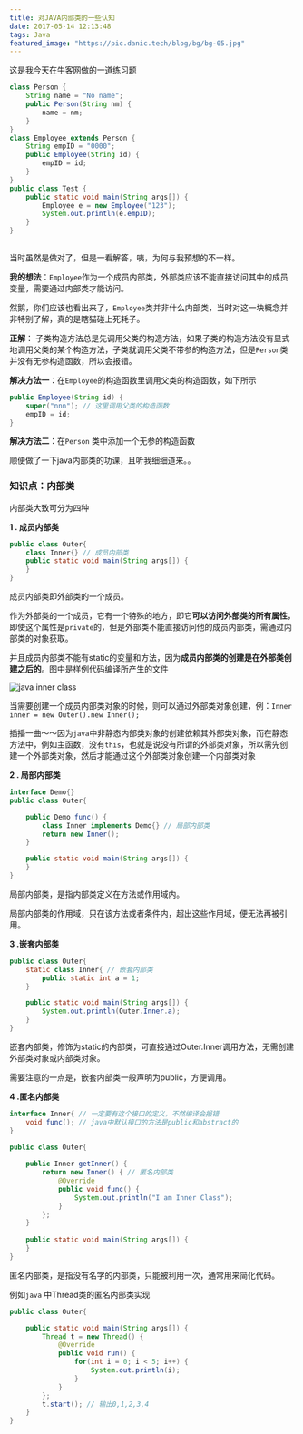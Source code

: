 ```yaml
---
title: 对JAVA内部类的一些认知
date: 2017-05-14 12:13:48
tags: Java
featured_image: "https://pic.danic.tech/blog/bg/bg-05.jpg"
---
```


 这是我今天在牛客网做的一道练习题
```java
class Person {
    String name = "No name";
    public Person(String nm) {
        name = nm;
    }
}
class Employee extends Person {
    String empID = "0000";
    public Employee(String id) {
        empID = id;
    }
}
public class Test {
    public static void main(String args[]) {
        Employee e = new Employee("123");
        System.out.println(e.empID);
    }
}
 
```
 当时虽然是做对了，但是一看解答，咦，为何与我预想的不一样。

 **我的想法**：`Employee`作为一个成员内部类，外部类应该不能直接访问其中的成员变量，需要通过内部类才能访问。

 然鹅，你们应该也看出来了，`Employee`类并非什么内部类，当时对这一块概念并非特别了解，真的是瞎猫碰上死耗子。

 **正解**： 子类构造方法总是先调用父类的构造方法，如果子类的构造方法没有显式地调用父类的某个构造方法，子类就调用父类不带参的构造方法，但是`Person`类并没有无参构造函数，所以会报错。

 **解决方法一**：在`Employee`的构造函数里调用父类的构造函数，如下所示
```java
public Employee(String id) {
    super("nnn"); // 这里调用父类的构造函数
	empID = id;
}
```
 **解决方法二**：在`Person` 类中添加一个无参的构造函数

 顺便做了一下java内部类的功课，且听我细细道来。。

### 知识点：内部类
 内部类大致可分为四种
<!--more-->
**1 .  成员内部类**
```java
public class Outer{
	class Inner{} // 成员内部类
	public static void main(String args[]) {
	}
}
```
 成员内部类即外部类的一个成员。

 作为外部类的一个成员，它有一个特殊的地方，即它**可以访问外部类的所有属性**，即使这个属性是`private`的，但是外部类不能直接访问他的成员内部类，需通过内部类的对象获取。

 并且成员内部类不能有static的变量和方法，因为**成员内部类的创建是在外部类创建之后的**。图中是样例代码编译所产生的文件

 ![java inner class](http://pic.danic.tech/javaclass/outer&inner.png)

 当需要创建一个成员内部类对象的时候，则可以通过外部类对象创建，例：`Inner inner = new Outer().new Inner();`

 插播一曲～～因为`java`中非静态内部类对象的创建依赖其外部类对象，而在静态方法中，例如主函数，没有`this`，也就是说没有所谓的外部类对象，所以需先创建一个外部类对象，然后才能通过这个外部类对象创建一个内部类对象

**2 . 局部内部类**
```java
interface Demo{}
public class Outer{

    public Demo func() {
        class Inner implements Demo{} // 局部内部类
        return new Inner();
    }

    public static void main(String args[]) {
    }
}
```
 局部内部类，是指内部类定义在方法或作用域内。

 局部内部类的作用域，只在该方法或者条件内，超出这些作用域，便无法再被引用。

**3 .嵌套内部类**
```java
public class Outer{
    static class Inner{ // 嵌套内部类
        public static int a = 1;
    }

    public static void main(String args[]) {
        System.out.println(Outer.Inner.a);
    }
}
```

嵌套内部类，修饰为static的内部类，可直接通过Outer.Inner调用方法，无需创建外部类对象或内部类对象。

 需要注意的一点是，嵌套内部类一般声明为public，方便调用。

 **4 .匿名内部类**
```java
interface Inner{ // 一定要有这个接口的定义，不然编译会报错
    void func(); // java中默认接口的方法是public和abstract的
}

public class Outer{
    
    public Inner getInner() {
        return new Inner() { // 匿名内部类
            @Override
            public void func() {
                System.out.println("I am Inner Class");
            }
        };
    }
    
    public static void main(String args[]) {
    }
}
```
 匿名内部类，是指没有名字的内部类，只能被利用一次，通常用来简化代码。

 例如`java` 中Thread类的匿名内部类实现
```java
public class Outer{

    public static void main(String args[]) {
        Thread t = new Thread() {
            @Override
            public void run() {
                for(int i = 0; i < 5; i++) {
                    System.out.println(i);
                }
            }
        };
        t.start(); // 输出0,1,2,3,4
    }
} 
```



 

